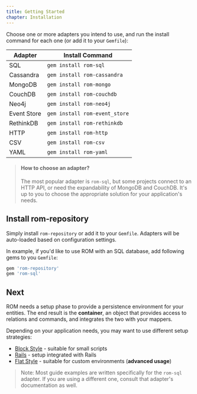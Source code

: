 ```yaml
---
title: Getting Started
chapter: Installation
---
```


Choose one or more adapters you intend to use, and run the install command for
each one (or add it to your `Gemfile`):

|Adapter|Install Command|
|-------|---------------|
|SQL|`gem install rom-sql`|
|Cassandra|`gem install rom-cassandra`|
|MongoDB|`gem install rom-mongo`|
|CouchDB|`gem install rom-couchdb`|
|Neo4j|`gem install rom-neo4j`|
|Event Store|`gem install rom-event_store`|
|RethinkDB|`gem install rom-rethinkdb`|
|HTTP|`gem install rom-http`|
|CSV|`gem install rom-csv`|
|YAML|`gem install rom-yaml`|

> #### How to choose an adapter?
>
> The most popular adapter is `rom-sql`, but some projects connect to an HTTP
> API, or need the expandability of MongoDB and CouchDB. It's up to you to
> choose the appropriate solution for your application's needs.

## Install rom-repository

Simply install `rom-repository` or add it to your `Gemfile`. Adapters will be
auto-loaded based on configuration settings.

In example, if you'd like to use ROM with an SQL database, add following gems to
you `Gemfile`:

``` ruby
gem 'rom-repository'
gem 'rom-sql'
```

## Next

ROM needs a setup phase to provide a persistence environment for your entities.
The end result is the **container**, an object that provides access to relations
and commands, and integrates the two with your mappers.

Depending on your application needs, you may want to use different setup strategies:

* [Block Style](/learn/getting-started/block-style-setup) - suitable for small scripts
* [Rails](/learn/getting-started/rails-setup) - setup integrated with Rails
* [Flat Style](/learn/advanced/flat-style) - suitable for custom environments (**advanced usage**)

> Note: Most guide examples are written specifically for the `rom-sql` adapter.
> If you are using a different one, consult that adapter's documentation as
> well.
